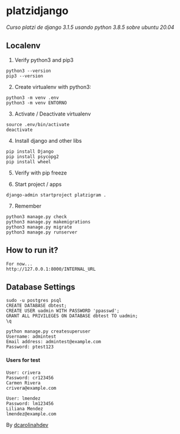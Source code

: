 # platzidjango

_Curso platzi de django 3.1.5 usando python 3.8.5 sobre ubuntu 20.04_

## Localenv

1. Verify python3 and pip3

```
python3 --version
pip3 --version
```

2. Create virtualenv with python3:

```
python3 -m venv .env
python3 -m venv ENTORNO
```

3. Activate / Deactivate virtualenv

```
source .env/bin/activate
deactivate
```

4. Install django and other libs

```
pip install Django
pip install psycopg2
pip install wheel
```

5. Verify with pip freeze

6. Start project / apps

```
django-admin startproject platzigram .
```

7. Remember

```
python3 manage.py check
python3 manage.py makemigrations
python3 manage.py migrate
python3 manage.py runserver
```

## How to run it?

```
For now... 
http://127.0.0.1:8000/INTERNAL_URL
```

## Database Settings

```
sudo -u postgres psql
CREATE DATABASE dbtest;
CREATE USER uadmin WITH PASSWORD 'ppasswd';
GRANT ALL PRIVILEGES ON DATABASE dbtest TO uadmin;
\q

python manage.py createsuperuser
Username: admintest
Email address: admintest@example.com
Password: ptest123
```


#### Users for test

```
User: crivera
Password: cr123456
Carmen Rivera
crivera@example.com

User: lmendez
Password: lm123456
Liliana Mendez
lmendez@example.com
```


By [dcarolinahdev](https://github.com/dcarolinahdev)
